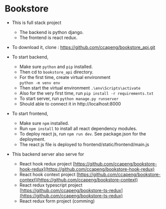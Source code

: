 # Bookstore

- This is full stack project
	- The backend is python django.
	- The frontend is react redux.

- To download it, clone : https://github.com/ccapeng/bookstore_api.git

- To start backend,
	- Make sure `python` and `pip` installed.
	- Then cd to `bookstore_api` directory.
	- For the first time, create virtual environment  
		`python -m venv env`
	- Then start the virtual environment `.\env\Scripts\activate`
	- Also for the very first time, run `pip install -r requirements.txt`
	- To start server, run `python manage.py runserver`
	- Should able to connect it in http://localhost:8000
	
- To start frontend,
	- Make sure `npm` installed.
	- Run `npm install` to install all react dependency modules.
	- To deploy react js, run `npm run dev`. See package.json for the deployment.
	- The react js file is deployed to frontend/static/frontend/main.js
		
- This backend server also serve for
	- React hook redux project [https://github.com/ccapeng/bookstore-hook-redux](https://github.com/ccapeng/bookstore-hook-redux)
	- React hook context project [https://github.com/ccapeng/bookstore-context](https://github.com/ccapeng/bookstore-context)
	- React redux typescript project [https://github.com/ccapeng/bookstore-ts-redux](https://github.com/ccapeng/bookstore-ts-redux)
	- React redux form project (comming)
	
